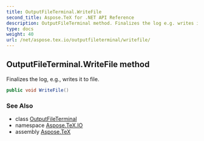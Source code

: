 ```yaml
---
title: OutputFileTerminal.WriteFile
second_title: Aspose.TeX for .NET API Reference
description: OutputFileTerminal method. Finalizes the log e.g. writes it to file
type: docs
weight: 40
url: /net/aspose.tex.io/outputfileterminal/writefile/
---
```

## OutputFileTerminal.WriteFile method

Finalizes the log, e.g., writes it to file.

```csharp
public void WriteFile()
```

### See Also

* class [OutputFileTerminal](../)
* namespace [Aspose.TeX.IO](../../outputfileterminal/)
* assembly [Aspose.TeX](../../../)


